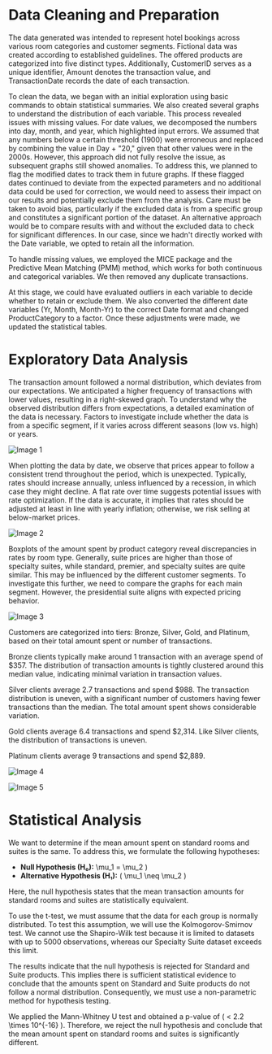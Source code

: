 # Data Cleaning and Preparation


The data generated was intended to represent hotel bookings across various room categories and customer segments. Fictional data was created according to established guidelines. The offered products are categorized into five distinct types. Additionally, CustomerID serves as a unique identifier, Amount denotes the transaction value, and TransactionDate records the date of each transaction.

To clean the data, we began with an initial exploration using basic commands to obtain statistical summaries. We also created several graphs to understand the distribution of each variable. This process revealed issues with missing values. For date values, we decomposed the numbers into day, month, and year, which highlighted input errors. We assumed that any numbers below a certain threshold (1900) were erroneous and replaced by combining the value in Day + "20," given that other values were in the 2000s. However, this approach did not fully resolve the issue, as subsequent graphs still showed anomalies. To address this, we planned to flag the modified dates to track them in future graphs. If these flagged dates continued to deviate from the expected parameters and no additional data could be used for correction, we would need to assess their impact on our results and potentially exclude them from the analysis. Care must be taken to avoid bias, particularly if the excluded data is from a specific group and constitutes a significant portion of the dataset. An alternative approach would be to compare results with and without the excluded data to check for significant differences. In our case, since we hadn't directly worked with the Date variable, we opted to retain all the information.

To handle missing values, we employed the MICE package and the Predictive Mean Matching (PMM) method, which works for both continuous and categorical variables. We then removed any duplicate transactions.

At this stage, we could have evaluated outliers in each variable to decide whether to retain or exclude them. We also converted the different date variables (Yr, Month, Month-Yr) to the correct Date format and changed ProductCategory to a factor. Once these adjustments were made, we updated the statistical tables.

# Exploratory Data Analysis

The transaction amount followed a normal distribution, which deviates from our expectations. We anticipated a higher frequency of transactions with lower values, resulting in a right-skewed graph. To understand why the observed distribution differs from expectations, a detailed examination of the data is necessary. Factors to investigate include whether the data is from a specific segment, if it varies across different seasons (low vs. high) or years.

![Image 1](views/Amount2.png)

When plotting the data by date, we observe that prices appear to follow a consistent trend throughout the period, which is unexpected. Typically, rates should increase annually, unless influenced by a recession, in which case they might decline. A flat rate over time suggests potential issues with rate optimization. If the data is accurate, it implies that rates should be adjusted at least in line with yearly inflation; otherwise, we risk selling at below-market prices.

![Image 2](views/Amount_time.png)

Boxplots of the amount spent by product category reveal discrepancies in rates by room type. Generally, suite prices are higher than those of specialty suites, while standard, premier, and specialty suites are quite similar. This may be influenced by the different customer segments. To investigate this further, we need to compare the graphs for each main segment. However, the presidential suite aligns with expected pricing behavior.

![Image 3](views/Amount_category.png)

Customers are categorized into tiers: Bronze, Silver, Gold, and Platinum, based on their total amount spent or number of transactions.

Bronze clients typically make around 1 transaction with an average spend of $357. The distribution of transaction amounts is tightly clustered around this median value, indicating minimal variation in transaction values.

Silver clients average 2.7 transactions and spend $988. The transaction distribution is uneven, with a significant number of customers having fewer transactions than the median. The total amount spent shows considerable variation.

Gold clients average 6.4 transactions and spend $2,314. Like Silver clients, the distribution of transactions is uneven.

Platinum clients average 9 transactions and spend $2,889.

![Image 4](views/Category_Transaction.png)

![Image 5](views/Spent_Cat.png)


# Statistical Analysis

We want to determine if the mean amount spent on standard rooms and suites is the same. To address this, we formulate the following hypotheses:

- **Null Hypothesis (H₀):**  \mu_1 = \mu_2 \)
- **Alternative Hypothesis (H₁):** \( \mu_1 \neq \mu_2 \)

Here, the null hypothesis states that the mean transaction amounts for standard rooms and suites are statistically equivalent.

To use the t-test, we must assume that the data for each group is normally distributed. To test this assumption, we will use the Kolmogorov-Smirnov test. We cannot use the Shapiro-Wilk test because it is limited to datasets with up to 5000 observations, whereas our Specialty Suite dataset exceeds this limit.

The results indicate that the null hypothesis is rejected for Standard and Suite products. This implies there is sufficient statistical evidence to conclude that the amounts spent on Standard and Suite products do not follow a normal distribution. Consequently, we must use a non-parametric method for hypothesis testing.

We applied the Mann-Whitney U test and obtained a p-value of \( < 2.2 \times 10^{-16} \). Therefore, we reject the null hypothesis and conclude that the mean amount spent on standard rooms and suites is significantly different.
